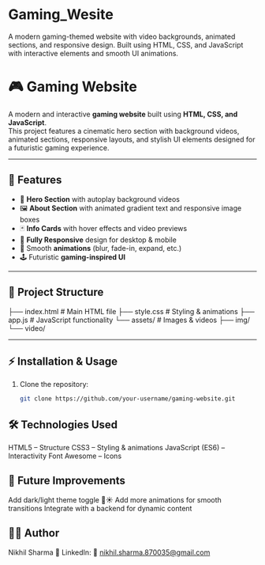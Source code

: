 # Gaming_Wesite
A modern gaming-themed website with video backgrounds, animated sections, and responsive design. Built using HTML, CSS, and JavaScript with interactive elements and smooth UI animations.
# 🎮 Gaming Website  

A modern and interactive **gaming website** built using **HTML, CSS, and JavaScript**.  
This project features a cinematic hero section with background videos, animated sections, responsive layouts, and stylish UI elements designed for a futuristic gaming experience.  

---

## 🚀 Features  
- 🎥 **Hero Section** with autoplay background videos  
- 🖼️ **About Section** with animated gradient text and responsive image boxes  
- 🃏 **Info Cards** with hover effects and video previews  
- 📱 **Fully Responsive** design for desktop & mobile  
- 🎨 Smooth **animations** (blur, fade-in, expand, etc.)  
- 🕹️ Futuristic **gaming-inspired UI**  

---

## 📂 Project Structure  
├── index.html # Main HTML file
├── style.css # Styling & animations
├── app.js # JavaScript functionality
└── assets/ # Images & videos
├── img/
└── video/


---

## ⚡ Installation & Usage  
1. Clone the repository:  
   ```bash
   git clone https://github.com/your-username/gaming-website.git


## 🛠️ Technologies Used
HTML5 – Structure
CSS3 – Styling & animations
JavaScript (ES6) – Interactivity
Font Awesome – Icons

## 📌 Future Improvements
Add dark/light theme toggle 🌙☀️
Add more animations for smooth transitions
Integrate with a backend for dynamic content

## 👨‍💻 Author
Nikhil Sharma
🔗 LinkedIn: 
📧 nikhil.sharma.870035@gmail.com
